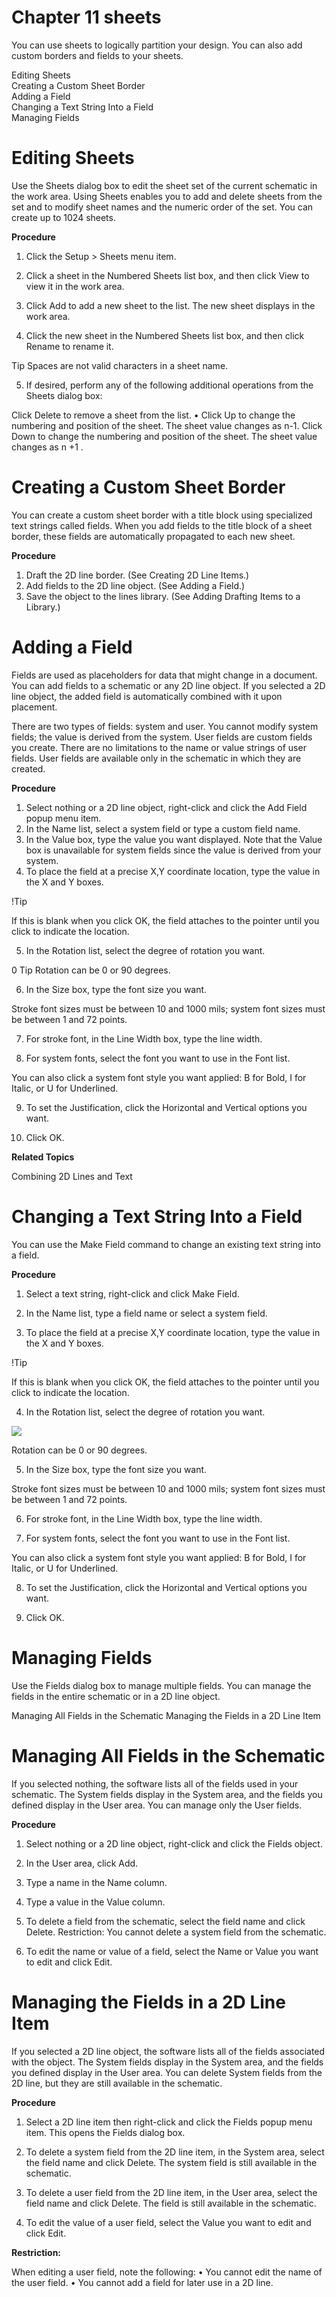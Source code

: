 # Chapter 11 sheets

You can use sheets to logically partition your design. You can also add custom borders and fields to your sheets.  

Editing Sheets   
Creating a Custom Sheet Border   
Adding a Field   
Changing a Text String Into a Field   
Managing Fields  

# Editing Sheets  

Use the Sheets dialog box to edit the sheet set of the current schematic in the work area. Using Sheets enables you to add and delete sheets from the set and to modify sheet names and the numeric order of the set. You can create up to 1024 sheets.  

**Procedure** 

1. Click the Setup $>$ Sheets menu item.   
2. Click a sheet in the Numbered Sheets list box, and then click View to view it in the work area.   
3. Click Add to add a new sheet to the list. The new sheet displays in the work area.  

4. Click the new sheet in the Numbered Sheets list box, and then click Rename to rename it.  

Tip Spaces are not valid characters in a sheet name.  

5. If desired, perform any of the following additional operations from the Sheets dialog box:  

Click Delete to remove a sheet from the list. • Click Up to change the numbering and position of the sheet. The sheet value changes as n-1. Click Down to change the numbering and position of the sheet. The sheet value changes as n $+1$ .  

# Creating a Custom Sheet Border  

You can create a custom sheet border with a title block using specialized text strings called fields. When you add fields to the title block of a sheet border, these fields are automatically propagated to each new sheet.  

**Procedure** 

1. Draft the 2D line border. (See Creating 2D Line Items.)   
2. Add fields to the 2D line object. (See Adding a Field.)   
3. Save the object to the lines library. (See Adding Drafting Items to a Library.)  

# Adding a Field  

Fields are used as placeholders for data that might change in a document. You can add fields to a schematic or any 2D line object. If you selected a 2D line object, the added field is automatically combined with it upon placement.  

There are two types of fields: system and user. You cannot modify system fields; the value is derived from the system. User fields are custom fields you create. There are no limitations to the name or value strings of user fields. User fields are available only in the schematic in which they are created.  

**Procedure** 

1. Select nothing or a 2D line object, right-click and click the Add Field popup menu item.   
2. In the Name list, select a system field or type a custom field name.   
3. In the Value box, type the value you want displayed. Note that the Value box is unavailable for system fields since the value is derived from your system.   
4. To place the field at a precise X,Y coordinate location, type the value in the X and Y boxes.  

!Tip  

If this is blank when you click OK, the field attaches to the pointer until you click to indicate the location.  

5. In the Rotation list, select the degree of rotation you want.  

0 Tip Rotation can be 0 or 90 degrees.  

6. In the Size box, type the font size you want.  

Stroke font sizes must be between 10 and 1000 mils; system font sizes must be between 1 and 72 points.  

7. For stroke font, in the Line Width box, type the line width.  

8. For system fonts, select the font you want to use in the Font list.  

You can also click a system font style you want applied: B for Bold, I for Italic, or U for Underlined.  

9. To set the Justification, click the Horizontal and Vertical options you want.  

10. Click OK.  

**Related Topics**  

Combining 2D Lines and Text  

# Changing a Text String Into a Field  

You can use the Make Field command to change an existing text string into a field.  

**Procedure** 

1. Select a text string, right-click and click Make Field.  

2. In the Name list, type a field name or select a system field.  

3. To place the field at a precise X,Y coordinate location, type the value in the X and Y boxes.  

!Tip  

If this is blank when you click OK, the field attaches to the pointer until you click to indicate the location.  

4. In the Rotation list, select the degree of rotation you want.  

![](/images/8c6f86758be207d59d5d25a3c3e4b059cb322ca8ad8eb47ad30421c48fac9b54.jpg)  

Rotation can be 0 or 90 degrees.  

5. In the Size box, type the font size you want.  

Stroke font sizes must be between 10 and 1000 mils; system font sizes must be between 1 and 72 points.  

6. For stroke font, in the Line Width box, type the line width.  

7. For system fonts, select the font you want to use in the Font list.  

You can also click a system font style you want applied: B for Bold, I for Italic, or U for Underlined.  

8. To set the Justification, click the Horizontal and Vertical options you want.  

9. Click OK.  

# Managing Fields  

Use the Fields dialog box to manage multiple fields. You can manage the fields in the entire schematic or in a 2D line object.  

Managing All Fields in the Schematic Managing the Fields in a 2D Line Item  

# Managing All Fields in the Schematic  

If you selected nothing, the software lists all of the fields used in your schematic. The System fields display in the System area, and the fields you defined display in the User area. You can manage only the User fields.  

**Procedure** 

1. Select nothing or a 2D line object, right-click and click the Fields object.   
2. In the User area, click Add.   
3. Type a name in the Name column.   
4. Type a value in the Value column.   
5. To delete a field from the schematic, select the field name and click Delete. Restriction: You cannot delete a system field from the schematic.  

6. To edit the name or value of a field, select the Name or Value you want to edit and click Edit.  

# Managing the Fields in a 2D Line Item  

If you selected a 2D line object, the software lists all of the fields associated with the object. The System fields display in the System area, and the fields you defined display in the User area. You can delete System fields from the 2D line, but they are still available in the schematic.  

**Procedure** 

1. Select a 2D line item then right-click and click the Fields popup menu item. This opens the Fields dialog box.   
2. To delete a system field from the 2D line item, in the System area, select the field name and click Delete. The system field is still available in the schematic.   
3. To delete a user field from the 2D line item, in the User area, select the field name and click Delete. The field is still available in the schematic.  

4. To edit the value of a user field, select the Value you want to edit and click Edit.  

**Restriction:**  

When editing a user field, note the following: • You cannot edit the name of the user field. • You cannot add a field for later use in a 2D line.  

